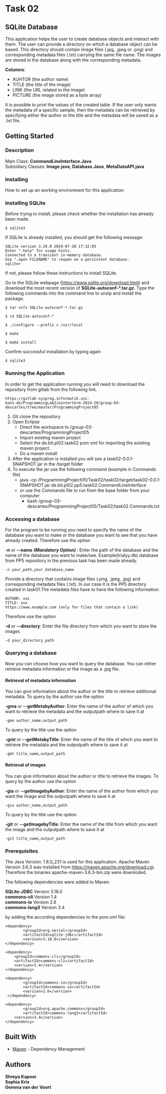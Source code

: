 <H1> Task 02 </H1> 


## SQLite Database

This application helps the user to create database objects and interact with them. The user can provide a directory on which a database object can be based. This directory should contain image files (.jpg, .jpeg or .png) and corresponding metadata files (.txt) carrying the same file name. The images are stored in the database along with the corresponding metadata.

**Columns**:   


* AUHTOR		(the author name)   
* TITLE		(the title of the image)   
* LINK	(the URL related to the image)   
* PICTURE  	(the image stored as a byte array)   

It is possible to print the values of the created table. If the user only wants the metadata of a specific sample, then the metadata can be retrieved by specifying either the author or the title and the metadata will be saved as a .txt file.

## Getting Started

### Description
Main Class: **CommandLineInterface.Java** <br> 
Subsidiary Classes: **Image.java**, **Database.Java**, **MetaDataAPI.java**  <br> 

### Installing


How to set up an working environment for this application:
###  Installing SQLite

Before trying to install, please check whether the installation has already been made.

```
$ sqlite3
```

If SQLite is already installed, you should get the following message:

```
SQLite version 3.29.0 2019-07-10 17:32:03
Enter ".help" for usage hints.
Connected to a transient in-memory database.
Use ".open FILENAME" to reopen on a persistent database.
sqlite>
```

If not, please follow these instructions to install SQLite.

Go to the SQLite webpage (https://www.sqlite.org/download.html) and download the most recent version of **SQLite-autoconf-*.tar.gz**.
Type the following commands into the command line to unzip and install the package.

```
$ tar xvfz SQLite-autoconf-*.tar.gz

$ cd SQLite-autoconf-*

$ ./configure --prefix = /usr/local

$ make

$ make install
```

Confirm successful installation by typing again

```
$ sqlite3
```
### Running the Application
In order to get the application running you will need to download the repository from gitlab from the following link.

```
https://gitlab-sysprog.informatik.uni-bonn.de/ProgrammingLab2/winterterm-2019-20/group-03-descartes/tree/master/ProgrammingProject05
```

1. Git clone the repository
2. Open Eclipse
    *  Direct the workspace to /group-03-descartes/ProgrammingProject05
    *  Import existing maven project
    *  Select the de.bit.pl02.task02 pom xml for importing the existing maven project.
    *  Do a maven install
3. After the application is installed you will see a task02-0.0.1-SNAPSHOT.jar in the /target folder
4. To execute the jar use the following command (example in Commands file)
    *  java -cp <Path to Programming Project>/ProgrammingProject05/Task02/task02/target/task02-0.0.1-SNAPSHOT.jar  de.bit.pl02.pp5.task02.CommandLineInterface <options> <arguments>
    *  or use the Commands file to run from the base folder from your computer 
         * bash /group-03-descartes/ProgrammingProject05/Task02/task02 Commands.txt
### Accessing a database

For the program to be running you need to specify the name of the database you want to make or the database you want to see that you have already created. Therefore use the option


**-n** or **--name** ***(Mandatory Option)*** : Enter the path of the database and the name of the database you want to make/see. Example(trialyy.db) database from PP5 repository in the previous task has been made already. 

```
-n your_path,your_database_name 
```

Provide a directory that contains image files (.png, .jpeg, .jpg) and corresponding metadata files (.txt). In our case it is the PP5 directory created in task01.The metadata files have to have the following information:
```
AUTHOR: xxx
TITLE: xxx
https://www.example.com (only for files that contain a link)
```
Therefore use the option


**-d** or **--directory**: Enter the file directory from which you want to store the images
```
-d your_directory_path
```

### Querying a database

Now you can choose how you want to query the database. You can either retrieve metadata information or the image as a .jpg file.


#### **Retrieval of metadata information**

You can give information about the author or the title to retrieve additional metadata. 
To query by the author use the option


**-gma** or **--getMetabyAuthor**: Enter the name of the author of which you want to retrieve the metadata and the outputpath where to save it at
```
-gma author_name,output_path
```
To query by the title use the option


**-gmt** or **--getMetabyTitle**: Enter the name of the title of which you want to retrieve the metadata and the outputpath where to save it at
```
-gmt title_name,output_path
```


#### **Retrieval of images**
You can give information about the author or title to retrieve the images.
To query by the author use the option


**-gia** or **--getImagebyAuthor**: Enter the name of the author from which you want the image and the outputpath where to save it at
```
-gia author_name,output_path
```
To query by the title use the option


**-git** or **--getImagebyTitle**: Enter the name of the title from which you want the image and the outputpath where to save it at
```
-git title_name,output_path
```

### Prerequisites

The Java Version: 1.8.0_231 is used for this application. Apache Maven Version 3.6.3  was installed from https://maven.apache.org/download.cgi. Therefore the binaries apache-maven-3.6.3-bin.zip were downloded.

The following dependencies were added to Maven:

**SQLite-JDBC** 	Version 3.18.0   
**commons-cli**	Version 1.4   
**commons-io**	Version 2.6   
**commons-lang3** Version 3.4

by adding the according dependencies to the pom.xml file:

```
<dependency>
        <groupId>org.xerial</groupId>
        <artifactId>sqlite-jdbc</artifactId>
        <version>3.18.0</version>
</dependency>

<dependency>
	<groupId>commons-cli</groupId>
	<artifactId>commons-cli</artifactId>
	<version>1.4</version>
</dependency>

<dependency>
    	<groupId>commons-io</groupId>
    	<artifactId>commons-io</artifactId>
    	<version>2.6</version>
 </dependency>

<dependency>
    	<groupId>org.apache.commons</groupId>
    	<artifactId>commons-lang3</artifactId>
  	<version>3.4</version>
</dependency>
```

## Built With

* [Maven](https://maven.apache.org/) - Dependency Management

## Authors

**Shreya Kapoor**   
**Sophia Krix**   
**Gemma van der Voort**   
